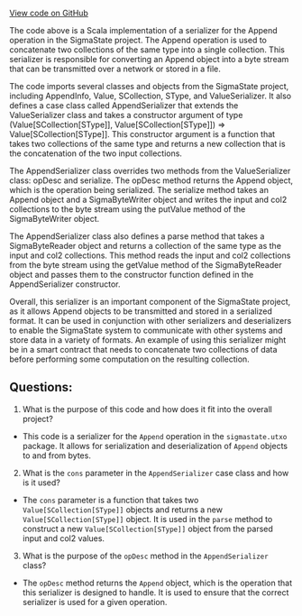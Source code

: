 [View code on GitHub](sigmastate-interpreterhttps://github.com/ScorexFoundation/sigmastate-interpreter/interpreter/shared/src/main/scala/sigmastate/serialization/transformers/AppendSerializer.scala)

The code above is a Scala implementation of a serializer for the Append operation in the SigmaState project. The Append operation is used to concatenate two collections of the same type into a single collection. This serializer is responsible for converting an Append object into a byte stream that can be transmitted over a network or stored in a file.

The code imports several classes and objects from the SigmaState project, including AppendInfo, Value, SCollection, SType, and ValueSerializer. It also defines a case class called AppendSerializer that extends the ValueSerializer class and takes a constructor argument of type (Value[SCollection[SType]], Value[SCollection[SType]]) => Value[SCollection[SType]]. This constructor argument is a function that takes two collections of the same type and returns a new collection that is the concatenation of the two input collections.

The AppendSerializer class overrides two methods from the ValueSerializer class: opDesc and serialize. The opDesc method returns the Append object, which is the operation being serialized. The serialize method takes an Append object and a SigmaByteWriter object and writes the input and col2 collections to the byte stream using the putValue method of the SigmaByteWriter object.

The AppendSerializer class also defines a parse method that takes a SigmaByteReader object and returns a collection of the same type as the input and col2 collections. This method reads the input and col2 collections from the byte stream using the getValue method of the SigmaByteReader object and passes them to the constructor function defined in the AppendSerializer constructor.

Overall, this serializer is an important component of the SigmaState project, as it allows Append objects to be transmitted and stored in a serialized format. It can be used in conjunction with other serializers and deserializers to enable the SigmaState system to communicate with other systems and store data in a variety of formats. An example of using this serializer might be in a smart contract that needs to concatenate two collections of data before performing some computation on the resulting collection.
## Questions: 
 1. What is the purpose of this code and how does it fit into the overall project?
- This code is a serializer for the `Append` operation in the `sigmastate.utxo` package. It allows for serialization and deserialization of `Append` objects to and from bytes.

2. What is the `cons` parameter in the `AppendSerializer` case class and how is it used?
- The `cons` parameter is a function that takes two `Value[SCollection[SType]]` objects and returns a new `Value[SCollection[SType]]` object. It is used in the `parse` method to construct a new `Value[SCollection[SType]]` object from the parsed input and col2 values.

3. What is the purpose of the `opDesc` method in the `AppendSerializer` class?
- The `opDesc` method returns the `Append` object, which is the operation that this serializer is designed to handle. It is used to ensure that the correct serializer is used for a given operation.